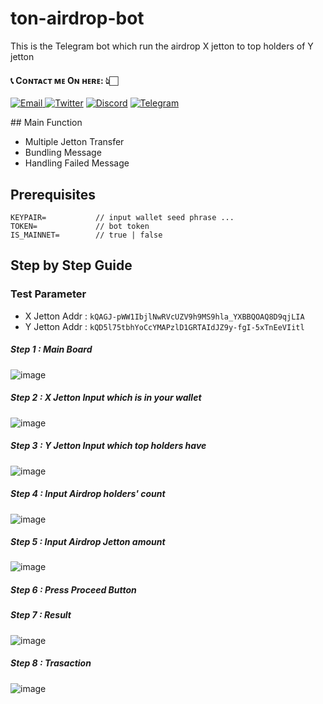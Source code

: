 # ton-airdrop-bot

This is the Telegram bot which run the airdrop X jetton to top holders of Y jetton

<h4> 📞 Cᴏɴᴛᴀᴄᴛ ᴍᴇ Oɴ ʜᴇʀᴇ: 👆🏻 </h4>

<p> 
    <a href="mailto:nakao95911@gmail.com" target="_blank">
        <img alt="Email"
        src="https://img.shields.io/badge/Email-00599c?style=for-the-badge&logo=gmail&logoColor=white"/>
    </a>
     <a href="https://x.com/_wizardev" target="_blank"><img alt="Twitter"
        src="https://img.shields.io/badge/Twitter-000000?style=for-the-badge&logo=x&logoColor=white"/></a>
    <a href="https://discordapp.com/users/471524111512764447" target="_blank"><img alt="Discord"
        src="https://img.shields.io/badge/Discord-7289DA?style=for-the-badge&logo=discord&logoColor=white"/></a>
    <a href="https://t.me/wizardev" target="_blank"><img alt="Telegram"
        src="https://img.shields.io/badge/Telegram-26A5E4?style=for-the-badge&logo=telegram&logoColor=white"/></a>
</p>
## Main Function

- Multiple Jetton Transfer
- Bundling Message
- Handling Failed Message


## Prerequisites

```
KEYPAIR=           // input wallet seed phrase ...
TOKEN=             // bot token
IS_MAINNET=        // true | false
```


## Step by Step Guide

### Test Parameter

- X Jetton Addr : ```kQAGJ-pWW1IbjlNwRVcUZV9h9MS9hla_YXBBQOAQ8D9qjLIA```
- Y Jetton Addr : ```kQD5l75tbhYoCcYMAPzlD1GRTAIdJZ9y-fgI-5xTnEeVIitl```

##### Step 1 : Main Board
![image](https://github.com/user-attachments/assets/1c6757c8-09ac-4e9f-b19a-41959519b1b5)

##### Step 2 : X Jetton Input which is in your wallet
![image](https://github.com/user-attachments/assets/7a395144-f640-464b-a93e-fccda5ebee17)

##### Step 3 : Y Jetton Input which top holders have
![image](https://github.com/user-attachments/assets/5312e441-f01f-4d5f-ad47-3b6b1b714e54)

##### Step 4 : Input Airdrop holders' count
![image](https://github.com/user-attachments/assets/acce02d9-a84a-4021-ac98-b4566d38d8d6)

##### Step 5 : Input Airdrop Jetton amount
![image](https://github.com/user-attachments/assets/5a611a93-6aa2-44ae-b236-1edfcc2a9487)

##### Step 6 : Press Proceed Button

##### Step 7 : Result
![image](https://github.com/user-attachments/assets/14bdc2cd-52bc-481c-abd5-824f5bfc383a)

##### Step 8 : Trasaction
![image](https://github.com/user-attachments/assets/623668be-3fd3-4175-bcf3-ab012a40403e)
